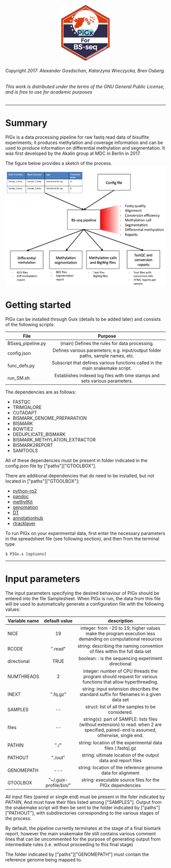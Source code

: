 

<a name="logo"/>
<div align="center">
<img src="images/Logo_PIGx.png" alt="PiGx Logo"  width="30%" height="30%" ></img>
</a>
</div>

######  Copyright 2017: Alexander Gosdschan, Katarzyna Wreczycka, Bren Osberg.
######  This work is distributed under the terms of the GNU General Public License,  and is free to use for academic purposes

-----
# Summary

PIGx is a data processing pipeline for raw fastq read data of bisulfite experiments; it produces methylation and coverage information and can be used to produce information on differential methylation and segmentation. It was first developed by the Akalin group at MDC in Berlin in 2017.

The figure below provides a sketch of the process.
![](images/pipelineIO_BSseq.png )

# Getting started
PIGx can be installed through Guix (details to be added later) and consists of the following scripts: 

| File          | Purpose       |
| ------------- |:-------------:|
|  BSseq_pipeline.py | (main) Defines the rules for data processing.     |
| config.json   | Defines various parameters; e.g. input/output folder paths, sample names, etc. |
| func_defs.py  | Subscript that defines various functions called in the main snakemake script.                          |
| run_SM.sh     | Establishes indexed log files with time stamps and sets various parameters.      |

The dependencies are as follows:
 - FASTQC                        
 - TRIMGALORE                   
 - CUTADAPT                      
 - BISMARK_GENOME_PREPARATION    
 - BISMARK                       
 - BOWTIE2                       
 - DEDUPLICATE_BISMARK           
 - BISMARK_METHYLATION_EXTRACTOR 
 - BISMARK2REPORT                
 - SAMTOOLS 

All of these dependencies must be present in folder indicated in the config.json file by  ["paths"]["GTOOLBOX"].

There are additional dependencies that do need to be installed, but not located in ["paths"]["GTOOLBOX"]:

 - [python-rp2](https://rpy2.bitbucket.io/)
 - [pandoc](http://pandoc.org/)
 - [methylKit](https://github.com/al2na/methylKit)
 - [genomation](http://bioinformatics.mdc-berlin.de/genomation/)
 - [DT](https://rstudio.github.io/DT/) 
 - [annotationhub](https://www.bioconductor.org/packages/release/bioc/html/AnnotationHub.html)
 - [rtracklayer](http://bioconductor.org/packages/release/bioc/html/rtracklayer.html)


To run PIGx on your experimental data, first enter the necessary parameters in the spreadsheet file (see following section), and then from the terminal type

```
$ PIGx.x [options] 
```

---- 
# Input parameters

The input parameters specifying the desired behaviour of PIGx should be entered into the file Samplesheet.
When PIGx is run, the data from this file will be used to automatically generate a configuration file with the following values:
 
| Variable name | default value | description |
| ------------- |:-------------:|:-----------:|
| NICE          |    19         | integer: from -20 to 19; higher values make the program execution less demanding on computational resources |
| RCODE         |  ".read"      | string: describing the naming convention of files within the full data set  |
| directional   |    TRUE       | boolean: : is the sequencing experiment directional |
| NUMTHREADS    |     2         | integer: number of CPU threads the program should request for various functions that allow hyperthreading. |
|  INEXT        |  ".fq.gz"     | string:  input extension describes the standard suffix for filenames in a given data set  |
| SAMPLES       |     --        | struct: list of all the samples to be considered. |
|  files        |     --        | string(s): part of SAMPLE: lists files (without extension) to read. when 2 are specified, paired-end is assumed, otherwise, single end. |
|  PATHIN       |    "./"       | string: location of the experimental data files (.fastq[.gz|.bz2])   |
|  PATHOUT      |    "./out"    | string: ultimate location of the output data and report files   |
|  GENOMEPATH   |     ---       | string: location of the reference genome data for alignment   |
|  GTOOLBOX     | "~/.guix-profile/bin/"  | string: executable source files for the PIGx dependencies   |

 
All input files (paired or single end) must be present in the foler indicated by _PATHIN_, And must have their files listed among ["SAMPLES"]. Output from the snakemake script will then be sent to the folder indicated by ["paths"]["PATHOUT"], with subdirectories corresponding to the various stages of the process.

 
By default, the pipeline currently terminates at the stage of a final bismark report, however the 
main snakemake file still contains various comment lines that can be uncommented for the purpose 
of generating output from intermediate rules (i.e. without proceeding to this final stage)

The folder indicated by ["paths"]["GENOMEPATH"] must contain the reference genome being mapped to.

